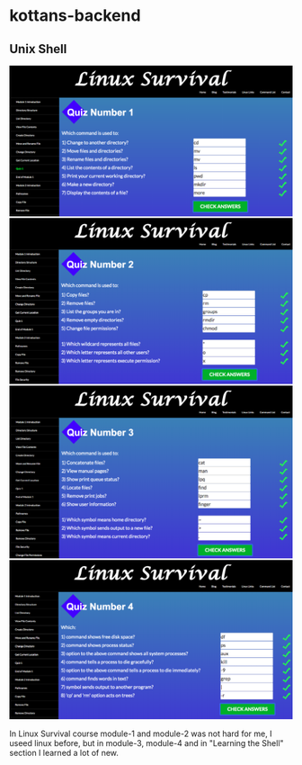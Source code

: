 # kottans-backend
## Unix Shell
![module 1](https://github.com/natarrambide/kottans-backend/blob/master/task_unix_shell/module%201.png)
![module 2](https://github.com/natarrambide/kottans-backend/blob/master/task_unix_shell/module%202.png)
![module 3](https://github.com/natarrambide/kottans-backend/blob/master/task_unix_shell/module%203.png)
![module 4](https://github.com/natarrambide/kottans-backend/blob/master/task_unix_shell/module%204.png)

In Linux Survival course module-1 and module-2 was not hard for me, I useed linux before, but in module-3, module-4 and in  "Learning the Shell" section I learned a lot of new.
